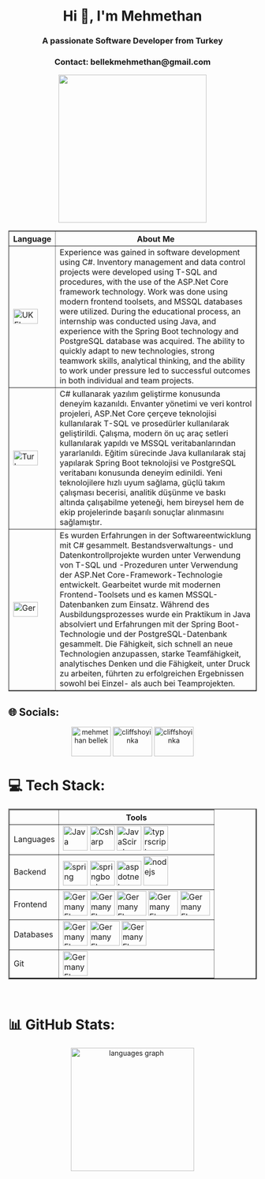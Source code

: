 <h1 align="center">Hi 👋, I'm Mehmethan</h1>
<h3 align="center">A passionate Software Developer from Turkey</h3>
<h3 align="center">Contact: bellekmehmethan@gmail.com</h3>

<div align="center">
  <img height="300" src="https://media3.giphy.com/media/wf4HoLAYT39FrbD7Gh/giphy.gif?cid=6c09b952q3ifcyoj1qev5bg63qn4e7hq2pjwpb0w8j5f78kd&ep=v1_internal_gif_by_id&rid=giphy.gif&ct=g" />
</div>

<table border="1">
    <thead>
        <tr style="height: 30px;">
            <th>Language</th>
            <th style="text-align: center; vertical-align: middle;">About Me</th>
        </tr>
    </thead>
    <tbody>
        <tr>
            <td> 
                <img src="https://upload.wikimedia.org/wikipedia/en/thumb/a/ae/Flag_of_the_United_Kingdom.svg/640px-Flag_of_the_United_Kingdom.svg.png" alt="UK Flag" width="50" height="30">
            </td>
            <td>
                Experience was gained in software development using C#. Inventory management and data control projects were developed using T-SQL and procedures, with the use of the ASP.Net Core framework technology. Work was done using modern frontend toolsets, and MSSQL databases were utilized. During the educational process, an internship was conducted using Java, and experience with the Spring Boot technology and PostgreSQL database was acquired. The ability to quickly adapt to new technologies, strong teamwork skills, analytical thinking, and the ability to work under pressure led to successful outcomes in both individual and team projects.
            </td>
        </tr>
        <tr>
            <td>
                <img src="https://upload.wikimedia.org/wikipedia/commons/thumb/b/b4/Flag_of_Turkey.svg/800px-Flag_of_Turkey.svg.png" alt="Turkey Flag" width="50" height="30">
            </td>
            <td>
                C# kullanarak yazılım geliştirme konusunda deneyim kazanıldı. Envanter yönetimi ve veri kontrol projeleri, ASP.Net Core çerçeve teknolojisi kullanılarak T-SQL ve prosedürler kullanılarak geliştirildi. Çalışma, modern ön uç araç setleri kullanılarak yapıldı ve MSSQL veritabanlarından yararlanıldı. Eğitim sürecinde Java kullanılarak staj yapılarak Spring Boot teknolojisi ve PostgreSQL veritabanı konusunda deneyim edinildi. Yeni teknolojilere hızlı uyum sağlama, güçlü takım çalışması becerisi, analitik düşünme ve baskı altında çalışabilme yeteneği, hem bireysel hem de ekip projelerinde başarılı sonuçlar alınmasını sağlamıştır.
            </td>
        </tr>
        <tr>
            <td>
                <img src="https://upload.wikimedia.org/wikipedia/en/thumb/b/ba/Flag_of_Germany.svg/1200px-Flag_of_Germany.svg.png" alt="Germany Flag" width="50" height="30">
            </td>
            <td>
                Es wurden Erfahrungen in der Softwareentwicklung mit C# gesammelt. Bestandsverwaltungs- und Datenkontrollprojekte wurden unter Verwendung von T-SQL und -Prozeduren unter Verwendung der ASP.Net Core-Framework-Technologie entwickelt. Gearbeitet wurde mit modernen Frontend-Toolsets und es kamen MSSQL-Datenbanken zum Einsatz. Während des Ausbildungsprozesses wurde ein Praktikum in Java absolviert und Erfahrungen mit der Spring Boot-Technologie und der PostgreSQL-Datenbank gesammelt. Die Fähigkeit, sich schnell an neue Technologien anzupassen, starke Teamfähigkeit, analytisches Denken und die Fähigkeit, unter Druck zu arbeiten, führten zu erfolgreichen Ergebnissen sowohl bei Einzel- als auch bei Teamprojekten.
            </td>
        </tr>
    </tbody>
</table>


## 🌐 Socials:
<p align="center">
<a href="https://linkedin.com/in/cliff-shoyinka" target="blank"><img align="center" src="https://raw.githubusercontent.com/rahuldkjain/github-profile-readme-generator/master/src/images/icons/Social/linked-in-alt.svg" alt="mehmethan bellek" height="60" width="80" /></a>
<a href="https://instagram.com/cliffshoyinka" target="blank"><img align="center" src="https://raw.githubusercontent.com/rahuldkjain/github-profile-readme-generator/master/src/images/icons/Social/instagram.svg" alt="cliffshoyinka" height="60" width="80" /></a>
<a href="https://www.behance.net/cliffshoyinka" target="blank"><img align="center" src="https://raw.githubusercontent.com/rahuldkjain/github-profile-readme-generator/master/src/images/icons/Social/behance.svg" alt="cliffshoyinka" height="60" width="80" /></a>
</p>

# 💻 Tech Stack:

<div align="center">

  <table border="2">
    <thead>
        <tr style="height: 30px;">
            <th></th>
            <th style="text-align: center; vertical-align: middle;">Tools</th>
        </tr>
    </thead>
    <tbody>
        <tr>
            <td> 
                Languages
            </td>
            <td>
                <img src="https://cdn.icon-icons.com/icons2/2415/PNG/512/java_original_wordmark_logo_icon_146459.png" alt="Java" width="50" height="50">
                <img src="https://www.cdnlogo.com/logos/c/27/c.svg" alt="Csharp" width="50" height="50">
                <img src="https://upload.wikimedia.org/wikipedia/commons/thumb/6/6a/JavaScript-logo.png/768px-JavaScript-logo.png" alt="JavaScirpt" width="50" height="50">
              <img src="https://upload.wikimedia.org/wikipedia/commons/thumb/4/4c/Typescript_logo_2020.svg/2048px-Typescript_logo_2020.svg.png" alt="typrscript" width="50" height="50">
            </td>
        </tr>
        <tr>
            <td>
                Backend
            </td>
            <td>
                <img src="https://cdn.freebiesupply.com/logos/large/2x/spring-3-logo-png-transparent.png" alt="spring" width="50" height="50">
                <img src="https://dz2cdn1.dzone.com/storage/temp/12434118-spring-boot-logo.png" alt="springboot" width="50" height="50">
                <img src="https://www.simplilearn.com/ice9/free_resources_article_thumb/ASP.NET_logo.jpg" alt="aspdotnet" width="50" height="50">
                <img src="https://image.pngaaa.com/668/4547668-small.png" alt="nodejs" width="50" height="60">
            </td>
        </tr>
        <tr>
            <td>
                Frontend
            </td>
            <td>
                <img src="https://upload.wikimedia.org/wikipedia/commons/thumb/3/38/HTML5_Badge.svg/2048px-HTML5_Badge.svg.png" alt="Germany Flag" width="50" height="50">
                <img src="https://upload.wikimedia.org/wikipedia/commons/thumb/6/62/CSS3_logo.svg/800px-CSS3_logo.svg.png" alt="Germany Flag" width="50" height="50">
                <img src="https://upload.wikimedia.org/wikipedia/commons/thumb/9/96/Sass_Logo_Color.svg/1280px-Sass_Logo_Color.svg.png" alt="Germany Flag" width="60" height="50">
                <img src="https://uxwing.com/wp-content/themes/uxwing/download/brands-and-social-media/bootstrap-5-logo-icon.png" alt="Germany Flag" width="60" height="50">
                <img src="https://upload.wikimedia.org/wikipedia/commons/thumb/a/a7/React-icon.svg/2300px-React-icon.svg.png" alt="Germany Flag" width="60" height="50">
            </td>
        </tr>
      <tr>
            <td>
                Databases
            </td>
            <td>
                <img src="https://upload.wikimedia.org/wikipedia/commons/thumb/2/29/Postgresql_elephant.svg/993px-Postgresql_elephant.svg.png" alt="Germany Flag" width="50" height="50">
                <img src="https://logowik.com/content/uploads/images/microsoft-sql-server4529.jpg" alt="Germany Flag" width="60" height="50">
                <img src="https://cdn.icon-icons.com/icons2/2415/PNG/512/mongodb_original_logo_icon_146424.png" alt="Germany Flag" width="50" height="50">
            </td>
        </tr>
      <tr>
            <td>
                Git
            </td>
            <td>
                <img src="https://git-scm.com/images/logos/downloads/Git-Icon-1788C.png" alt="Germany Flag" width="50" height="50">
            </td>
        </tr>
    </tbody>
</table>

</div>


<br/>  



# 📊 GitHub Stats:
<div align="center">
  <img src="https://github-readme-stats.vercel.app/api/top-langs?username=CliffShoyinka&locale=en&hide_title=true&layout=compact&card_width=320&langs_count=8&theme=radical&hide_border=true&order=2" height="250" alt="languages graph"  />
</div>

###










